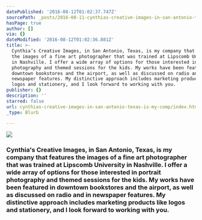 ```yaml
---
datePublished: '2016-08-12T01:02:37.747Z'
sourcePath: _posts/2016-08-11-cynthias-creative-images-in-san-antonio-texas-is-my-comp.md
hasPage: true
author: []
via: {}
dateModified: '2016-08-12T01:02:36.881Z'
title: >-
  Cynthia’s Creative Images, in San Antonio, Texas, is my company that features
  the images of a fine art photographer that was trained at Lipscomb University
  in Nashville. I offer a wide array of options for those interested in portrait
  photography and themed sessions for the kids. My works have been featured in
  downtown bookstores and the airport, as well as discussed on radio and in
  newspaper features. My distinctive approach includes marketing products like
  logos and stationery, and I look forward to working with you.
publisher: {}
description: ''
starred: false
url: cynthias-creative-images-in-san-antonio-texas-is-my-comp/index.html
_type: Blurb

---
```

![](https://the-grid-user-content.s3-us-west-2.amazonaws.com/dd406fba-e65b-4b1f-bb4f-2ec59711227d.jpg)

### Cynthia's Creative Images, in San Antonio, Texas, is my company that features the images of a fine art photographer that was trained at Lipscomb University in Nashville. I offer a wide array of options for those interested in portrait photography and themed sessions for the kids. My works have been featured in downtown bookstores and the airport, as well as discussed on radio and in newspaper features. My distinctive approach includes marketing products like logos and stationery, and I look forward to working with you.